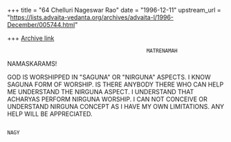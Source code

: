 +++
title = "64 Chelluri Nageswar Rao"
date = "1996-12-11"
upstream_url = "https://lists.advaita-vedanta.org/archives/advaita-l/1996-December/005744.html"

+++
[Archive link](https://lists.advaita-vedanta.org/archives/advaita-l/1996-December/005744.html)

                                                 MATRENAMAH
NAMASKARAMS!

GOD IS WORSHIPPED IN "SAGUNA" OR "NIRGUNA" ASPECTS.   I KNOW SAGUNA FORM OF
WORSHIP.   IS THERE ANYBODY THERE WHO CAN HELP ME UNDERSTAND THE NIRGUNA
ASPECT.   I UNDERSTAND THAT ACHARYAS PERFORM NIRGUNA WORSHIP.   I CAN NOT
CONCEIVE OR UNDERSTAND NIRGUNA CONCEPT AS I HAVE MY OWN LIMITATIONS.
ANY HELP WILL BE APPRECIATED.


                                                                         NAGY

